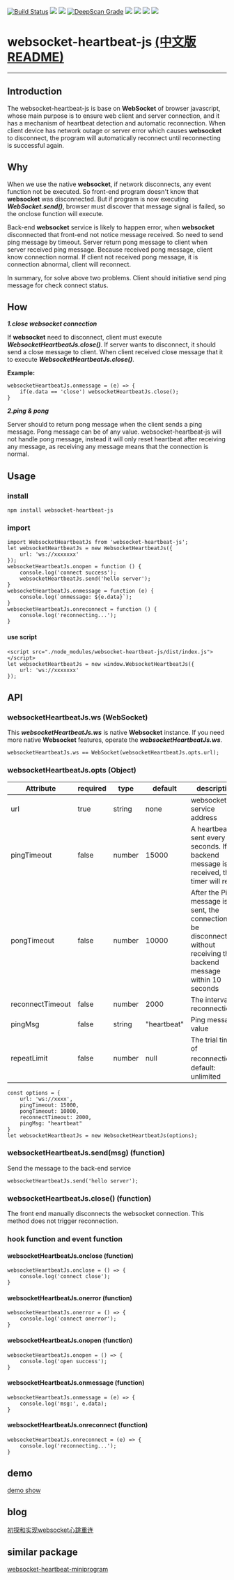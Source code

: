 [![Build Status](https://travis-ci.org/zimv/websocket-heartbeat-js.svg?branch=master)](https://travis-ci.org/zimv/websocket-heartbeat-js)
<a href="https://www.npmjs.com/package/websocket-heartbeat-js" alt="NPM latest version"><img src="https://img.shields.io/npm/v/websocket-heartbeat-js.svg"></a>
<a href="https://npms.io/search?q=websocket-heartbeat-js" alt="NPM latest version"><img src="https://badges.npms.io/websocket-heartbeat-js.svg"></a>
<a href="https://deepscan.io/dashboard/#view=project&pid=3358&bid=29734"><img src="https://deepscan.io/api/projects/3358/branches/29734/badge/grade.svg" alt="DeepScan Grade"></a>
<a href="https://www.npmjs.com/package/websocket-heartbeat-js" alt="NPM total downloads"><img src="https://img.shields.io/npm/dt/websocket-heartbeat-js.svg"></a>
<a href="https://github.com/zimv/websocket-heartbeat-js" alt="Github stars"><img src="https://img.shields.io/github/stars/zimv/websocket-heartbeat-js.svg?style=social&label=Star"></a>
<a href="https://github.com/zimv/websocket-heartbeat-js" alt="Github forks"><img src="https://img.shields.io/github/forks/zimv/websocket-heartbeat-js.svg?style=social&label=Fork"></a>
<a href="https://github.com/zimv/websocket-heartbeat-js" alt="Github contributors"><img src="https://img.shields.io/github/contributors/zimv/websocket-heartbeat-js.svg"></a>
# websocket-heartbeat-js [(中文版README)][1]

---
## Introduction
The websocket-heartbeat-js is base on **WebSocket** of browser javascript, whose main purpose is to ensure web client and server connection, and it has a mechanism of heartbeat detection and automatic reconnection. When client device has network outage or server error which causes **websocket** to disconnect, the program will automatically reconnect until reconnecting is successful again.

## Why
When we use the native **websocket**, if network disconnects, any event function not be executed. So front-end program doesn't know that **websocket** was disconnected. But if program is now executing ***WebSocket.send()***, browser must discover that message signal is failed, so the onclose function will execute.


Back-end **websocket** service is likely to happen error, when **websocket** disconnected that front-end not notice message received. So need to send ping message by timeout. Server return pong message to client when server received ping message. Because received pong message, client know connection normal. If client not received pong message, it is connection abnormal, client will reconnect.

In summary, for solve above two problems. Client should initiative send ping message for check connect status.

## How

***1.close websocket connection***

If **websocket** need to disconnect, client must execute ***WebsocketHeartbeatJs.close()***. If server wants to disconnect, it should send a close message to client. When client received close message that it to execute ***WebsocketHeartbeatJs.close()***. 

**Example:**

    websocketHeartbeatJs.onmessage = (e) => {
        if(e.data == 'close') websocketHeartbeatJs.close();
    }

 
***2.ping & pong***

Server should to return pong message when the client sends a ping message. Pong message can be of any value. websocket-heartbeat-js will not handle pong message, instead it will only reset heartbeat after receiving any message, as receiving any message means that the connection is normal.

 
## Usage
### install
    npm install websocket-heartbeat-js

### import

    import WebsocketHeartbeatJs from 'websocket-heartbeat-js';
    let websocketHeartbeatJs = new WebsocketHeartbeatJs({
        url: 'ws://xxxxxxx'
    });
    websocketHeartbeatJs.onopen = function () {
        console.log('connect success');
        websocketHeartbeatJs.send('hello server');
    }
    websocketHeartbeatJs.onmessage = function (e) {
        console.log(`onmessage: ${e.data}`);
    }
    websocketHeartbeatJs.onreconnect = function () {
        console.log('reconnecting...');
    }

#### use script

    <script src="./node_modules/websocket-heartbeat-js/dist/index.js"></script>
    let websocketHeartbeatJs = new window.WebsocketHeartbeatJs({
        url: 'ws://xxxxxxx'
    });

## API
### websocketHeartbeatJs.ws (WebSocket)
This ***websocketHeartbeatJs.ws*** is native **Websocket** instance. If you need more native **Websocket** features, operate the ***websocketHeartbeatJs.ws***.

    websocketHeartbeatJs.ws == WebSocket(websocketHeartbeatJs.opts.url);

### websocketHeartbeatJs.opts (Object)
    
| Attribute | required | type | default | description |
| ------ | ------ | ------ | ------ | ------ |
| url | true | string | none | websocket service address |
| pingTimeout | false | number | 15000 | A heartbeat is sent every 15 seconds. If any backend message is received, the timer will reset |
| pongTimeout | false | number | 10000 | After the Ping message is sent, the connection will be disconnected without receiving the backend message within 10 seconds |
| reconnectTimeout | false | number | 2000 | The interval of reconnection |
| pingMsg | false | string | "heartbeat" | Ping message value |
| repeatLimit | false | number | null | The trial times of reconnection。default: unlimited |


    const options = {
        url: 'ws://xxxx',
        pingTimeout: 15000, 
        pongTimeout: 10000, 
        reconnectTimeout: 2000,
        pingMsg: "heartbeat"
    }
    let websocketHeartbeatJs = new WebsocketHeartbeatJs(options);

### websocketHeartbeatJs.send(msg) (function)
Send the message to the back-end service

    websocketHeartbeatJs.send('hello server');

### websocketHeartbeatJs.close() (function)
The front end manually disconnects the websocket connection. This method does not trigger reconnection.

### hook function and event function
#### websocketHeartbeatJs.onclose (function)

    websocketHeartbeatJs.onclose = () => {
        console.log('connect close');
    }

#### websocketHeartbeatJs.onerror (function)

    websocketHeartbeatJs.onerror = () => {
        console.log('connect onerror');
    }

#### websocketHeartbeatJs.onopen (function)

    websocketHeartbeatJs.onopen = () => {
        console.log('open success');
    }

#### websocketHeartbeatJs.onmessage (function)

    websocketHeartbeatJs.onmessage = (e) => {
        console.log('msg:', e.data);
    }

#### websocketHeartbeatJs.onreconnect (function)

    websocketHeartbeatJs.onreconnect = (e) => {
        console.log('reconnecting...');
    }

## demo
[demo show][2]


## blog
[初探和实现websocket心跳重连][3]



## similar package
[websocket-heartbeat-miniprogram][4]


  [1]: https://www.cnblogs.com/1wen/p/12302973.html

  [1]: https://github.com/zimv/websocket-heartbeat-js/blob/master/README-zh.md
  [2]: http://htmlpreview.github.io/?https://github.com/zimv/websocket-heartbeat-js/blob/master/demo/index.html
  [3]: http://www.cnblogs.com/1wen/p/5808276.html
  [4]: https://github.com/zimv/websocket-heartbeat-miniprogram